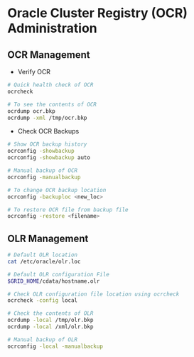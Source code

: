 # Oracle Cluster Registry (OCR) Administration

## OCR Management

* Verify OCR

```sh
# Quick health check of OCR
ocrcheck

# To see the contents of OCR
ocrdump ocr.bkp
ocrdump -xml /tmp/ocr.bkp
```

* Check OCR Backups

```sh
# Show OCR backup history
ocrconfig -showbackup
ocrconfig -showbackup auto

# Manual backup of OCR
ocrconfig -manualbackup

# To change OCR backup location
ocrconfig -backuploc <new_loc> 

# To restore OCR file from backup file
ocrconfig -restore <filename>
```

## OLR Management

```sh
# Default OLR location
cat /etc/oracle/olr.loc

# Default OLR configuration File
$GRID_HOME/cdata/hostname.olr

# Check OLR configuration file location using ocrcheck
ocrcheck -config local

# Check the contents of OLR
ocrdump -local /tmp/olr.bkp
ocrdump -local /xml/olr.bkp

# Manual backup of OLR
ocrconfig -local -manualbackup
```
